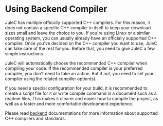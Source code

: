 # Using Backend Compiler
JuleC has multiple officially supported C++ compilers. For this reason, it does not contain a specific C++ compiler in itself to keep your download sizes small and leave the choice to you. If you're using Linux or a similar operating system, you can usually already have an officially supported C++ compiler. Once you've decided on the C++ compiler you want to use, JuleC can take care of the rest for you. Before that, you need to give JuleC a few simple instructions.

JuleC will automatically choose the recommended C++ compiler when compiling your code. If the recommended compiler is your preferred compiler, you don't need to take an action. But if not, you need to set your compiler using the related compiler option(s).

If you need a special configuration for your build, it is recommended to create a script file for it or write compile command in a document such as a readme files. This makes it clearer and easier how to compile the project, as well as a faster and more comfortable development experience.

Please read [backend](/compiler/backend) documentations for more information about supported C++ compilers and standards.